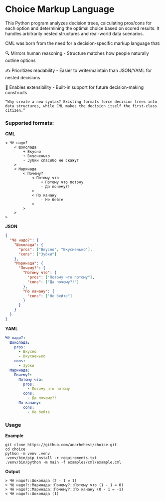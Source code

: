 # Choice Markup Language

This Python program analyzes decision trees, calculating pros/cons for each option and determining the optimal choice based on scored results.
It handles arbitrarily nested structures and real-world data scenarios.

CML was born from the need for a decision-specific markup language that:

🔍 Mirrors human reasoning - Structure matches how people naturally outline options

✍️ Prioritizes readability - Easier to write/maintain than JSON/YAML for nested decisions

🧩 Enables extensibility - Built-in support for future decision-making constructs

    “Why create a new syntax? Existing formats force decision trees into data structures, while CML makes the decision itself the first-class citizen.”


### Supported formats:
**CML**
```plain
< Чё надо?
    < Шоколада
        + Вкусно
        + Вкусненько
        - Зубки спасибо не скажут
    >
    < Маринада
        < Почему?
            < Потому что
                + Потому что потому
                - Да почему?!
            >
            < По качану
                - Не бейте
            >
        >
    >
>
```

**JSON**
```json
{
  "Чё надо?": {
    "Шоколада": {
      "pros": ["Вкусно", "Вкусненько"],
      "cons": ["Зубки"]
    },
    "Маринада": {
      "Почему?": {
        "Потому что": {
          "pros": ["Потому что потому"],
          "cons": ["Да почему?!"]
        },
        "По качану": {
          "cons": ["Не бейте"]
        }
      }
    }
  }
}
```

**YAML**
```yaml
Чё надо?:
  Шоколада:
    pros:
      - Вкусно
      - Вкусненько
    cons:
      - Зубки
  Маринада:
    Почему?:
      Потому что:
        pros:
          - Потому что потому
        cons:
          - Да почему?!
      По качану:
        cons:
          - Не бейте
```

### Usage

**Example**
```shell
git clone https://github.com/anarhehest/choice.git
cd choice
python -m venv .venv
.venv/bin/pip install -r requirements.txt
.venv/bin/python -m main -f examples/cml/example.cml
```

**Output**
```plain
> Чё надо?::Шоколада (2 - 1 = 1)
> Чё надо?::Маринада::Почему?::Потому что (1 - 1 = 0)
> Чё надо?::Маринада::Почему?::По качану (0 - 1 = -1)
< Чё надо?::Шоколада (1)
```